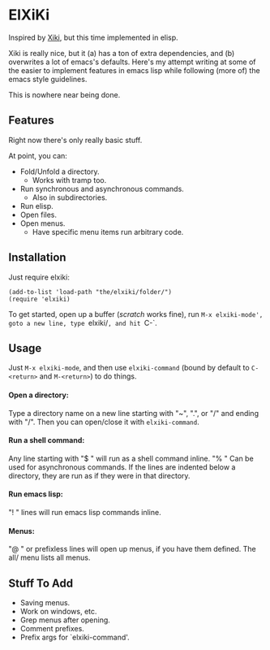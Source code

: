 ElXiKi
======

Inspired by [Xiki](http://xiki.org), but this time implemented in elisp.

Xiki is really nice, but it (a) has a ton of extra dependencies, and
(b) overwrites a lot of emacs's defaults. Here's my attempt writing at
some of the easier to implement features in emacs lisp while following
(more of) the emacs style guidelines.

This is nowhere near being done.

Features
--------

Right now there's only really basic stuff.

At point, you can:

* Fold/Unfold a directory.
  * Works with tramp too.
* Run synchronous and asynchronous commands.
  * Also in subdirectories.
* Run elisp.
* Open files.
* Open menus.
  * Have specific menu items run arbitrary code.

Installation
------------

Just require elxiki:

    (add-to-list 'load-path "the/elxiki/folder/")
    (require 'elxiki)

To get started, open up a buffer (*scratch* works fine), run 
`M-x elxiki-mode', goto a new line, type `elxiki/`, and hit
`C-<return>`.

Usage
-----

Just `M-x elxiki-mode`, and then use `elxiki-command` (bound by
default to `C-<return>` and `M-<return>`) to do things.

#### Open a directory:

Type a directory name on a new line starting with "~", ".", or "/" and
ending with "/". Then you can open/close it with `elxiki-command`.

#### Run a shell command:

Any line starting with "$ " will run as a shell command inline. "% "
Can be used for asynchronous commands. If the lines are indented below
a directory, they are run as if they were in that directory.

#### Run emacs lisp:
"! " lines will run emacs lisp commands inline.

#### Menus:

"@ " or prefixless lines will open up menus, if you have them
defined. The all/ menu lists all menus.

Stuff To Add
------------

* Saving menus.
* Work on windows, etc.
* Grep menus after opening.
* Comment prefixes.
* Prefix args for `elxiki-command'.
